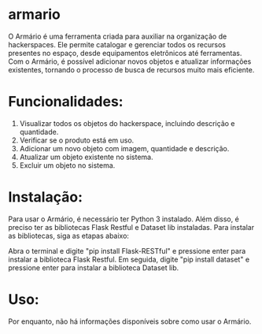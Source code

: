 # armario
O Armário é uma ferramenta criada para auxiliar na organização de hackerspaces. Ele permite catalogar e gerenciar todos os recursos presentes no espaço, desde equipamentos eletrônicos até ferramentas. Com o Armário, é possível adicionar novos objetos e atualizar informações existentes, tornando o processo de busca de recursos muito mais eficiente.

# Funcionalidades:
1. Visualizar todos os objetos do hackerspace, incluindo descrição e quantidade.
2. Verificar se o produto está em uso.
3. Adicionar um novo objeto com imagem, quantidade e descrição.
4. Atualizar um objeto existente no sistema.
5. Excluir um objeto no sistema.

# Instalação:
Para usar o Armário, é necessário ter Python 3 instalado. Além disso, é preciso ter as bibliotecas Flask Restful e Dataset lib instaladas. Para instalar as bibliotecas, siga as etapas abaixo:

Abra o terminal e digite "pip install Flask-RESTful" e pressione enter para instalar a biblioteca Flask Restful.
Em seguida, digite "pip install dataset" e pressione enter para instalar a biblioteca Dataset lib.

# Uso:
Por enquanto, não há informações disponíveis sobre como usar o Armário.





